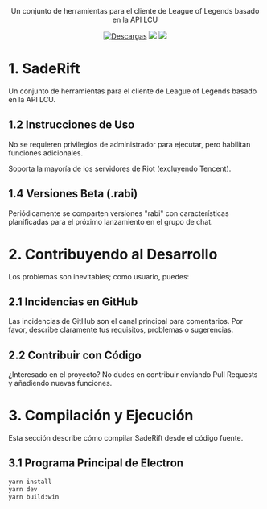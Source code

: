 <div align="center">
  Un conjunto de herramientas para el cliente de League of Legends basado en la API LCU
</div>

<p align="center">
    <a href="https://github.com/Sade112/SadeRift/releases"><img src="https://img.shields.io/github/release/Sade112/SadeRift.svg?style=flat-square&maxAge=600" alt="Descargas"></a>
    <a href="https://github.com/Sade112/SadeRift/releases">
    <img src="https://img.shields.io/github/downloads/Sade112/SadeRift/total?style=flat&label=Descargas"></a>
    <a href="https://github.com/Sade112/SadeRift/stargazers">
    <img src="https://img.shields.io/github/stars/Sade112/SadeRift?style=flat&label=Estrellas">
  </a>
</p>

# 1. SadeRift

Un conjunto de herramientas para el cliente de League of Legends basado en la API LCU.

## 1.2 Instrucciones de Uso

No se requieren privilegios de administrador para ejecutar, pero habilitan funciones adicionales.

Soporta la mayoría de los servidores de Riot (excluyendo Tencent).


## 1.4 Versiones Beta (.rabi)

Periódicamente se comparten versiones "rabi" con características planificadas para el próximo lanzamiento en el grupo de chat.

# 2. Contribuyendo al Desarrollo

Los problemas son inevitables; como usuario, puedes:

## 2.1 Incidencias en GitHub

Las incidencias de GitHub son el canal principal para comentarios. Por favor, describe claramente tus requisitos, problemas o sugerencias.

## 2.2 Contribuir con Código

¿Interesado en el proyecto? No dudes en contribuir enviando Pull Requests y añadiendo nuevas funciones.

# 3. Compilación y Ejecución

Esta sección describe cómo compilar SadeRift desde el código fuente.

## 3.1 Programa Principal de Electron

```bash
yarn install
yarn dev
yarn build:win